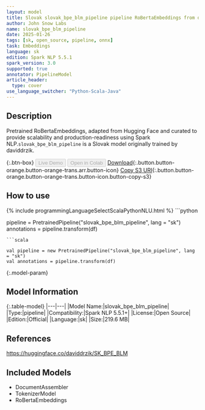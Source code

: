 ```yaml
---
layout: model
title: Slovak slovak_bpe_blm_pipeline pipeline RoBertaEmbeddings from daviddrzik
author: John Snow Labs
name: slovak_bpe_blm_pipeline
date: 2025-01-26
tags: [sk, open_source, pipeline, onnx]
task: Embeddings
language: sk
edition: Spark NLP 5.5.1
spark_version: 3.0
supported: true
annotator: PipelineModel
article_header:
  type: cover
use_language_switcher: "Python-Scala-Java"
---
```


## Description

Pretrained RoBertaEmbeddings, adapted from Hugging Face and curated to provide scalability and production-readiness using Spark NLP.`slovak_bpe_blm_pipeline` is a Slovak model originally trained by daviddrzik.

{:.btn-box}
<button class="button button-orange" disabled>Live Demo</button>
<button class="button button-orange" disabled>Open in Colab</button>
[Download](https://s3.amazonaws.com/auxdata.johnsnowlabs.com/public/models/slovak_bpe_blm_pipeline_sk_5.5.1_3.0_1737906668267.zip){:.button.button-orange.button-orange-trans.arr.button-icon}
[Copy S3 URI](s3://auxdata.johnsnowlabs.com/public/models/slovak_bpe_blm_pipeline_sk_5.5.1_3.0_1737906668267.zip){:.button.button-orange.button-orange-trans.button-icon.button-copy-s3}

## How to use



<div class="tabs-box" markdown="1">
{% include programmingLanguageSelectScalaPythonNLU.html %}
```python

pipeline = PretrainedPipeline("slovak_bpe_blm_pipeline", lang = "sk")
annotations =  pipeline.transform(df)   

```
```scala

val pipeline = new PretrainedPipeline("slovak_bpe_blm_pipeline", lang = "sk")
val annotations = pipeline.transform(df)

```
</div>

{:.model-param}
## Model Information

{:.table-model}
|---|---|
|Model Name:|slovak_bpe_blm_pipeline|
|Type:|pipeline|
|Compatibility:|Spark NLP 5.5.1+|
|License:|Open Source|
|Edition:|Official|
|Language:|sk|
|Size:|219.6 MB|

## References

https://huggingface.co/daviddrzik/SK_BPE_BLM

## Included Models

- DocumentAssembler
- TokenizerModel
- RoBertaEmbeddings